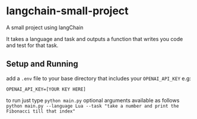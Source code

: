 # langchain-small-project

A small project using langChain

It takes a language and task and outputs a function that writes you code and test for that task.

## Setup and Running

add a `.env` file to your base directory that includes your `OPENAI_API_KEY` e.g:

```
OPENAI_API_KEY=[YOUR KEY HERE]
```

to run just type `python main.py` optional arguments available as follows `python main.py --language Lua --task "take a number and print the Fibonacci till that index"`
